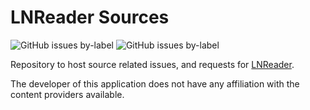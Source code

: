# LNReader Sources

<p>
  <img alt="GitHub issues by-label" src="https://img.shields.io/github/issues/lnreader/lnreader-sources/Source%20Request?color=success&label=source%20requests">
  <img alt="GitHub issues by-label" src="https://img.shields.io/github/issues/lnreader/lnreader-sources/Bug?color=red&label=bugs">
</p>

Repository to host source related issues, and requests for [LNReader](https://github.com/LNReader/lnreader).


The developer of this application does not have any affiliation with the content providers available.
